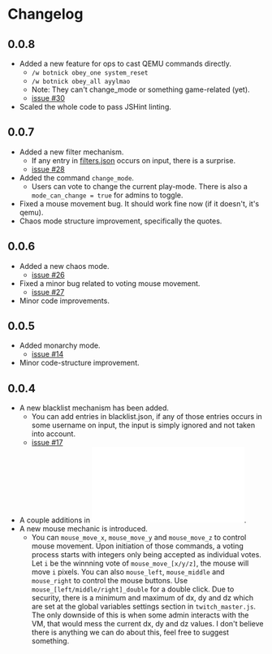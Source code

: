 # Changelog

## 0.0.8
* Added a new feature for ops to cast QEMU commands directly.
  * `/w botnick obey_one system_reset`
  * `/w botnick obey_all ayylmao`
  * Note: They can't change_mode or something game-related (yet).
  * [issue #30](https://github.com/twitchintheshell/twitch-master/issues/30)
* Scaled the whole code to pass JSHint linting.


## 0.0.7
* Added a new filter mechanism.
  * If any entry in [filters.json](filters.json) occurs on input, there is a surprise.
  * [issue #28](https://github.com/twitchintheshell/twitch-master/issues/28)
* Added the command `change_mode`.
  * Users can vote to change the current play-mode. There is also a `mode_can_change = true` for admins to toggle.
* Fixed a mouse movement bug. It should work fine now (if it doesn't, it's qemu).
* Chaos mode structure improvement, specifically the quotes.


## 0.0.6
* Added a new chaos mode.
  * [issue #26](https://github.com/twitchintheshell/twitch-master/issues/26)
* Fixed a minor bug related to voting mouse movement.
  * [issue #27](https://github.com/twitchintheshell/twitch-master/issues/27)
* Minor code improvements.


## 0.0.5
* Added monarchy mode.
  * [issue #14](https://github.com/twitchintheshell/twitch-master/issues/14)
* Minor code-structure improvement.


## 0.0.4
* A new blacklist mechanism has been added.
  * You can add entries in blacklist.json, if any of those entries occurs in some username on input, the input is simply ignored and not taken into account.
  * [issue #17](https://github.com/twitchintheshell/twitch-master/issues/17)
* A couple additions in ![map.json](map.json).
* A new mouse mechanic is introduced.
  * You can `mouse_move_x`, `mouse_move_y` and `mouse_move_z` to control mouse movement. Upon initiation of those commands, a voting process starts with integers only being accepted as individual votes. Let `i` be the winnning vote of `mouse_move_[x/y/z]`, the mouse will move `i` pixels. You can also `mouse_left`, `mouse_middle` and `mouse_right` to control the mouse buttons. Use `mouse_[left/middle/right]_double` for a double click. Due to security, there is a minimum and maximum of dx, dy and dz which are set at the global variables settings section in `twitch_master.js`. The only downside of this is when some admin interacts with the VM, that would mess the current dx, dy and dz values. I don't believe there is anything we can do about this, feel free to suggest something.